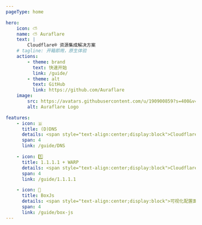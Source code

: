 ```yaml
---
pageType: home

hero:
    icon: ⛅
    name: ⛅ Auraflare
    text: |
        Cloudflare® 资源集成解决方案
    # tagline: 开箱即用，原生体验
    actions:
        - theme: brand
          text: 快速开始
          link: /guide/
        - theme: alt
          text: GitHub
          link: https://github.com/Auraflare
    image:
        src: https://avatars.githubusercontent.com/u/190900859?s=400&v=4
        alt: Auraflare Logo

features:
    - icon: 🇩
      title: (D)DNS
      details: <span style="text-align:center;display:block">Cloudflare® (D)DNS 记录管理<br>在 VPN App 中管理您的 DNS 记录</span>
      span: 4
      link: /guide/DNS

    - icon: 1️⃣
      title: 1.1.1.1 + WARP
      details: <span style="text-align:center;display:block">Cloudflare® 1.1.1.1 节点管理<br>在 VPN App 中使用您的 1.1.1.1 App 节点</span>
      span: 4
      link: /guide/1.1.1.1

    - icon: 🧰
      title: BoxJs
      details: <span style="text-align:center;display:block">可视化配置面板</span>
      span: 4
      link: /guide/box-js
---
```

